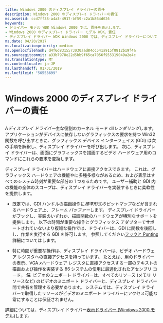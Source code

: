 ```yaml
---
title: Windows 2000 のディスプレイ ドライバーの責任
description: Windows 2000 のディスプレイ ドライバーの責任
ms.assetid: ccd7ff38-a4a3-4917-bf59-c2a1b864d026
keywords:
- ドライバー モデル WDK Windows 2000 では、責任を表示します。
- Windows 2000 のディスプレイ ドライバー モデル WDK、責任
- ディスプレイ ドライバー WDK Windows 2000 では、ディスプレイ ドライバーについて
ms.date: 04/20/2017
ms.localizationpriority: medium
ms.openlocfilehash: d4f6d8315573030aad84cc541a915f0812b19f4a
ms.sourcegitcommit: a33b7978e22d5bb9f65ca7056f955319049a2e4c
ms.translationtype: MT
ms.contentlocale: ja-JP
ms.lasthandoff: 01/31/2019
ms.locfileid: "56553699"
---
```

# <a name="windows-2000-display-driver-responsibilities"></a>Windows 2000 のディスプレイ ドライバーの責任


## <span id="ddk_display_driver_responsibilities_gg"></span><span id="DDK_DISPLAY_DRIVER_RESPONSIBILITIES_GG"></span>


A*ディスプレイ ドライバー*主な役割のカーネル モード dll*レンダリング*します。 アプリケーションがデバイスに依存しないグラフィックスの要求を持つ Win32 関数を呼び出すときに、グラフィックス デバイス インターフェイス (GDI) は次の手順を解釈し、ディスプレイ ドライバーを呼び出します。 次に、ディスプレイ ドライバーは、画面にグラフィックスを描画するビデオ ハードウェア用のコマンドにこれらの要求を変換します。

ディスプレイ ドライバーはハードウェアに直接アクセスできます。 これは、グラフィックス ハードウェアの機能やに多種多様ながあるため、および表示はすべてのシステム時刻が重要な部分の 1 つあるためです。 ユーザー補助と GDI 内の機能の全体のスコープは、ディスプレイ ドライバーを実装するときに柔軟性を提供します。

-   既定では、GDI ハンドルの描画操作に*標準形式のビットマップ*などが含まれるハードウェア上、*フレーム バッファー*します。 ディスプレイ ドライバーがフックし、実装のいずれか、[描画関数](optional-display-driver-functions.md)のハードウェアが特別なサポートを提供します。 以下の時間が重要な操作とグラフィックス アダプターでサポートされていないより複雑な操作では、ドライバーは、GDI に関数を後回しし、作業を実行する GDI を許可します。 参照してください[フックと Punting](hooking-versus-punting.md)詳細についてはします。

-   特に時間が重要な操作は、ディスプレイ ドライバーは、ビデオ ハードウェア レジスタへの直接アクセスを持っています。 たとえば、用のドライバーの表示、VGA *x*ハードウェア レジスタに直接アクセスする一部のテキストの描画および操作を実装する 86 システムの使用に最適化されたアセンブリ コード。
    **注**  ビデオのミニポート ドライバーは、すべてのリソース (メモリ リソースなど) のビデオのミニポート ドライバーと、ディスプレイ ドライバー間で共有を管理する必要があります。 システムでは、ディスプレイ ドライバーで取得したリソースがビデオのミニポート ドライバーにアクセス可能な常にすることは保証されません。

     

詳細については、ディスプレイ ドライバー[表示ドライバー (Windows 2000 モデル)](display-drivers--windows-2000-model-.md)します。

 

 






